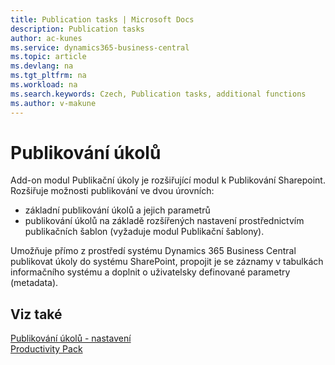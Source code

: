 ```yaml
---
title: Publication tasks | Microsoft Docs
description: Publication tasks
author: ac-kunes
ms.service: dynamics365-business-central
ms.topic: article
ms.devlang: na
ms.tgt_pltfrm: na
ms.workload: na
ms.search.keywords: Czech, Publication tasks, additional functions
ms.author: v-makune
---
```

# Publikování úkolů

Add-on modul Publikační úkoly je rozšiřující modul k Publikování Sharepoint. Rozšiřuje možnosti publikování ve dvou úrovních:
- základní publikování úkolů a jejich parametrů
- publikování úkolů na základě rozšířených nastavení prostřednictvím publikačních šablon (vyžaduje modul Publikační šablony).

Umožňuje přímo z prostředí systému Dynamics 365 Business Central publikovat úkoly do systému SharePoint, propojit je se záznamy v tabulkách informačního systému a doplnit o uživatelsky definované parametry (metadata).


## Viz také

[Publikování úkolů - nastavení](ac-publication-tasks-setup.md)  
[Productivity Pack](ac-productivity-pack.md)
